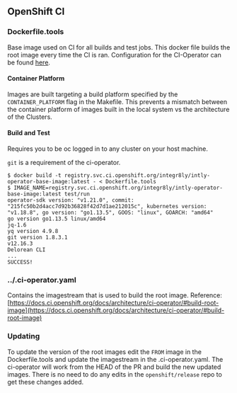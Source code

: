 ## OpenShift CI

### Dockerfile.tools

Base image used on CI for all builds and test jobs. 
This docker file builds the root image every time the CI is ran. 
Configuration for the CI-Operator can be found [here](https://docs.ci.openshift.org/docs/architecture/ci-operator/#what-is-ci-operator-and-how-does-it-work).

#### Container Platform
Images are built targeting a build platform specified by the `CONTAINER_PLATFORM` flag in the Makefile. This
prevents a mismatch between the container platform of images built in the local system vs the architecture of the Clusters.

#### Build and Test

Requires you to be oc logged in to any cluster on your host machine.

`git` is a requirement of the ci-operator.

```
$ docker build -t registry.svc.ci.openshift.org/integr8ly/intly-operator-base-image:latest - < Dockerfile.tools
$ IMAGE_NAME=registry.svc.ci.openshift.org/integr8ly/intly-operator-base-image:latest test/run
operator-sdk version: "v1.21.0", commit: "215fc50b2d4acc7d92b36828f42d7d1ae212015c", kubernetes version: "v1.18.8", go version: "go1.13.5", GOOS: "linux", GOARCH: "amd64"
go version go1.13.5 linux/amd64
jq-1.6
yq version 4.9.8
git version 1.8.3.1
v12.16.3
Delorean CLI
...
SUCCESS!
```

### ../.ci-operator.yaml

Contains the imagestream that is used to build the root image.
Reference: [https://docs.ci.openshift.org/docs/architecture/ci-operator/#build-root-image](https://docs.ci.openshift.org/docs/architecture/ci-operator/#build-root-image)

### Updating

To update the version of the root images edit the `FROM` image in the Dockerfile.tools and update the imagestream in the .ci-operator.yaml.
The ci-operator will work from the HEAD of the PR and build the new updated images.
There is no need to do any edits in the `openshift/release` repo to get these changes added.